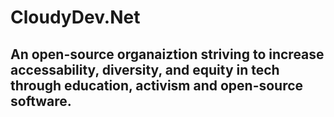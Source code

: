 # CloudyDev.Net
## An open-source organaiztion striving to increase accessability, diversity, and equity in tech through education, activism and open-source software.
